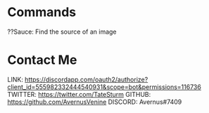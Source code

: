 # Commands
??Sauce: Find the source of an image

# Contact Me
LINK: https://discordapp.com/oauth2/authorize?client_id=555982332444540931&scope=bot&permissions=116736
TWITTER: https://twitter.com/TateSturm
GITHUB: https://github.com/AvernusVenine
DISCORD: Avernus#7409